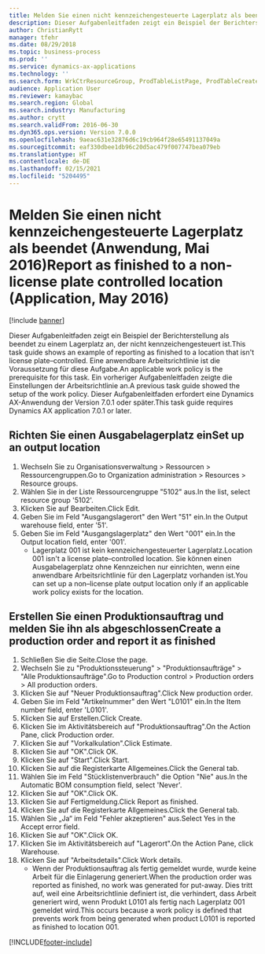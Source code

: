 ```yaml
---
title: Melden Sie einen nicht kennzeichengesteuerte Lagerplatz als beendet (Anwendung, Mai 2016)
description: Dieser Aufgabenleitfaden zeigt ein Beispiel der Berichterstellung als beendet zu einem Lagerplatz an, der nicht kennzeichengesteuert ist.
author: ChristianRytt
manager: tfehr
ms.date: 08/29/2018
ms.topic: business-process
ms.prod: ''
ms.service: dynamics-ax-applications
ms.technology: ''
ms.search.form: WrkCtrResourceGroup, ProdTableListPage, ProdTableCreate, InventItemIdLookupPurchase, ProdParmCostEstimation, ProdParmStartUp, ProdParmReportFinished, WHSWorkTable
audience: Application User
ms.reviewer: kamaybac
ms.search.region: Global
ms.search.industry: Manufacturing
ms.author: crytt
ms.search.validFrom: 2016-06-30
ms.dyn365.ops.version: Version 7.0.0
ms.openlocfilehash: 9aeac631e32876d6c19cb964f28e65491137049a
ms.sourcegitcommit: eaf330dbee1db96c20d5ac479f007747bea079eb
ms.translationtype: HT
ms.contentlocale: de-DE
ms.lasthandoff: 02/15/2021
ms.locfileid: "5204495"
---
```

# <a name="report-as-finished-to-a-non-license-plate-controlled-location--application-may-2016"></a><span data-ttu-id="dbd6e-103">Melden Sie einen nicht kennzeichengesteuerte Lagerplatz als beendet (Anwendung, Mai 2016)</span><span class="sxs-lookup"><span data-stu-id="dbd6e-103">Report as finished to a non-license plate controlled location  (Application, May 2016)</span></span>

[!include [banner](../../includes/banner.md)]

<span data-ttu-id="dbd6e-104">Dieser Aufgabenleitfaden zeigt ein Beispiel der Berichterstellung als beendet zu einem Lagerplatz an, der nicht kennzeichengesteuert ist.</span><span class="sxs-lookup"><span data-stu-id="dbd6e-104">This task guide shows an example of reporting as finished to a location that isn't license plate–controlled.</span></span> <span data-ttu-id="dbd6e-105">Eine anwendbare Arbeitsrichtlinie ist die Voraussetzung für diese Aufgabe.</span><span class="sxs-lookup"><span data-stu-id="dbd6e-105">An applicable work policy is the prerequisite for this task.</span></span> <span data-ttu-id="dbd6e-106">Ein vorheriger Aufgabenleitfaden zeigte die Einstellungen der Arbeitsrichtlinie an.</span><span class="sxs-lookup"><span data-stu-id="dbd6e-106">A previous task guide showed the setup of the work policy.</span></span> <span data-ttu-id="dbd6e-107">Dieser Aufgabenleitfaden erfordert eine Dynamics AX-Anwendung der Version 7.0.1 oder später.</span><span class="sxs-lookup"><span data-stu-id="dbd6e-107">This task guide requires Dynamics AX application 7.0.1 or later.</span></span>




## <a name="set-up-an-output-location"></a><span data-ttu-id="dbd6e-108">Richten Sie einen Ausgabelagerplatz ein</span><span class="sxs-lookup"><span data-stu-id="dbd6e-108">Set up an output location</span></span>
1. <span data-ttu-id="dbd6e-109">Wechseln Sie zu Organisationsverwaltung > Ressourcen > Ressourcengruppen.</span><span class="sxs-lookup"><span data-stu-id="dbd6e-109">Go to Organization administration > Resources > Resource groups.</span></span>
2. <span data-ttu-id="dbd6e-110">Wählen Sie in der Liste Ressourcengruppe "5102" aus.</span><span class="sxs-lookup"><span data-stu-id="dbd6e-110">In the list, select resource group '5102'.</span></span>
3. <span data-ttu-id="dbd6e-111">Klicken Sie auf Bearbeiten.</span><span class="sxs-lookup"><span data-stu-id="dbd6e-111">Click Edit.</span></span>
4. <span data-ttu-id="dbd6e-112">Geben Sie im Feld "Ausgangslagerort" den Wert "51" ein.</span><span class="sxs-lookup"><span data-stu-id="dbd6e-112">In the Output warehouse field, enter '51'.</span></span>
5. <span data-ttu-id="dbd6e-113">Geben Sie im Feld "Ausgangslagerplatz" den Wert "001" ein.</span><span class="sxs-lookup"><span data-stu-id="dbd6e-113">In the Output location field, enter '001'.</span></span>
    * <span data-ttu-id="dbd6e-114">Lagerplatz 001 ist kein kennzeichengesteuerter Lagerplatz.</span><span class="sxs-lookup"><span data-stu-id="dbd6e-114">Location 001 isn't a license plate–controlled location.</span></span> <span data-ttu-id="dbd6e-115">Sie können einen Ausgabelagerplatz ohne Kennzeichen nur einrichten, wenn eine anwendbare Arbeitsrichtlinie für den Lagerplatz vorhanden ist.</span><span class="sxs-lookup"><span data-stu-id="dbd6e-115">You can set up a non–license plate output location only if an applicable work policy exists for the location.</span></span>  

## <a name="create-a-production-order-and-report-it-as-finished"></a><span data-ttu-id="dbd6e-116">Erstellen Sie einen Produktionsauftrag und melden Sie ihn als abgeschlossen</span><span class="sxs-lookup"><span data-stu-id="dbd6e-116">Create a production order and report it as finished</span></span>
1. <span data-ttu-id="dbd6e-117">Schließen Sie die Seite.</span><span class="sxs-lookup"><span data-stu-id="dbd6e-117">Close the page.</span></span>
2. <span data-ttu-id="dbd6e-118">Wechseln Sie zu "Produktionssteuerung" > "Produktionsaufträge" > "Alle Produktionsaufträge".</span><span class="sxs-lookup"><span data-stu-id="dbd6e-118">Go to Production control > Production orders > All production orders.</span></span>
3. <span data-ttu-id="dbd6e-119">Klicken Sie auf "Neuer Produktionsauftrag".</span><span class="sxs-lookup"><span data-stu-id="dbd6e-119">Click New production order.</span></span>
4. <span data-ttu-id="dbd6e-120">Geben Sie im Feld "Artikelnummer" den Wert "L0101" ein.</span><span class="sxs-lookup"><span data-stu-id="dbd6e-120">In the Item number field, enter 'L0101'.</span></span>
5. <span data-ttu-id="dbd6e-121">Klicken Sie auf Erstellen.</span><span class="sxs-lookup"><span data-stu-id="dbd6e-121">Click Create.</span></span>
6. <span data-ttu-id="dbd6e-122">Klicken Sie im Aktivitätsbereich auf "Produktionsauftrag".</span><span class="sxs-lookup"><span data-stu-id="dbd6e-122">On the Action Pane, click Production order.</span></span>
7. <span data-ttu-id="dbd6e-123">Klicken Sie auf "Vorkalkulation".</span><span class="sxs-lookup"><span data-stu-id="dbd6e-123">Click Estimate.</span></span>
8. <span data-ttu-id="dbd6e-124">Klicken Sie auf "OK".</span><span class="sxs-lookup"><span data-stu-id="dbd6e-124">Click OK.</span></span>
9. <span data-ttu-id="dbd6e-125">Klicken Sie auf "Start".</span><span class="sxs-lookup"><span data-stu-id="dbd6e-125">Click Start.</span></span>
10. <span data-ttu-id="dbd6e-126">Klicken Sie auf die Registerkarte Allgemeines.</span><span class="sxs-lookup"><span data-stu-id="dbd6e-126">Click the General tab.</span></span>
11. <span data-ttu-id="dbd6e-127">Wählen Sie im Feld "Stücklistenverbrauch" die Option "Nie" aus.</span><span class="sxs-lookup"><span data-stu-id="dbd6e-127">In the Automatic BOM consumption field, select 'Never'.</span></span>
12. <span data-ttu-id="dbd6e-128">Klicken Sie auf "OK".</span><span class="sxs-lookup"><span data-stu-id="dbd6e-128">Click OK.</span></span>
13. <span data-ttu-id="dbd6e-129">Klicken Sie auf Fertigmeldung.</span><span class="sxs-lookup"><span data-stu-id="dbd6e-129">Click Report as finished.</span></span>
14. <span data-ttu-id="dbd6e-130">Klicken Sie auf die Registerkarte Allgemeines.</span><span class="sxs-lookup"><span data-stu-id="dbd6e-130">Click the General tab.</span></span>
15. <span data-ttu-id="dbd6e-131">Wählen Sie „Ja“ im Feld "Fehler akzeptieren" aus.</span><span class="sxs-lookup"><span data-stu-id="dbd6e-131">Select Yes in the Accept error field.</span></span>
16. <span data-ttu-id="dbd6e-132">Klicken Sie auf "OK".</span><span class="sxs-lookup"><span data-stu-id="dbd6e-132">Click OK.</span></span>
17. <span data-ttu-id="dbd6e-133">Klicken Sie im Aktivitätsbereich auf "Lagerort".</span><span class="sxs-lookup"><span data-stu-id="dbd6e-133">On the Action Pane, click Warehouse.</span></span>
18. <span data-ttu-id="dbd6e-134">Klicken Sie auf "Arbeitsdetails".</span><span class="sxs-lookup"><span data-stu-id="dbd6e-134">Click Work details.</span></span>
    * <span data-ttu-id="dbd6e-135">Wenn der Produktionsauftrag als fertig gemeldet wurde, wurde keine Arbeit für die Einlagerung generiert.</span><span class="sxs-lookup"><span data-stu-id="dbd6e-135">When the production order was reported as finished, no work was generated for put-away.</span></span> <span data-ttu-id="dbd6e-136">Dies tritt auf, weil eine Arbeitsrichtlinie definiert ist, die verhindert, dass Arbeit generiert wird, wenn Produkt L0101 als fertig nach Lagerplatz 001 gemeldet wird.</span><span class="sxs-lookup"><span data-stu-id="dbd6e-136">This occurs because a work policy is defined that prevents work from being generated when product L0101 is reported as finished to location 001.</span></span>  



[!INCLUDE[footer-include](../../../includes/footer-banner.md)]